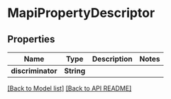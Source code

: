 
# MapiPropertyDescriptor
## Properties
Name | Type | Description | Notes
------------ | ------------- | ------------- | -------------
**discriminator** | **String** |  | 




[[Back to Model list]](Models.md) [[Back to API README]](README.md)

